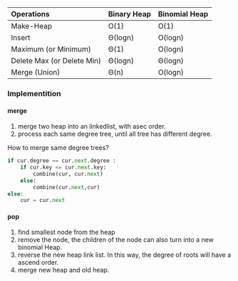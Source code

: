 

| Operations                 | Binary Heap | Binomial Heap |
| :------------------------- | :---------- | :------------ |
| Make-Heap                  | O(1)        | O(1)          |
| Insert                     | Θ(logn)     | O(logn)       |
| Maximum (or Minimum)       | Θ(1)        | O(logn)       |
| Delete Max (or Delete Min) | Θ(logn)     | Θ(logn)       |
| Merge (Union)              | Θ(n)        | O(logn)       |

### Implementition

#### merge

1. merge two heap into an linkedlist,  with asec order.
2. process each same degree tree, until all tree has different degree.

How to merge same degree trees?

```python
if cur.degree == cur.next.degree :
	if cur.key <= cur.next.key:
		combine(cur, cur.next)
	else:
		combine(cur.next,cur)
else:
    cur = cur.next
```

#### pop

1. find smallest node from the heap
2. remove the node, the children of the node can also turn into a new binomial Heap.
3. reverse the new heap link list. In this way, the degree of roots will have a ascend order.
4. merge new heap and old heap.

